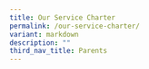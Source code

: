 ```yaml
---
title: Our Service Charter
permalink: /our-service-charter/
variant: markdown
description: ""
third_nav_title: Parents
---
```

